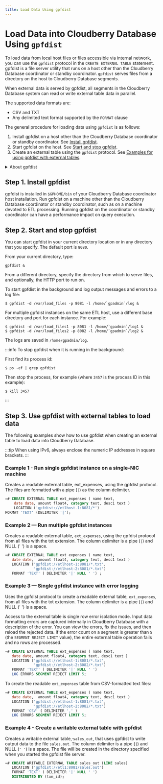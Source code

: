 ```yaml
---
title: Load Data Using gpfdist
---
```


# Load Data into Cloudberry Database Using `gpfdist`

To load data from local host files or files accessible via internal network, you can use the `gpfdist` protocol in the `CREATE EXTERNAL TABLE` statement. gpfdist is a file server utility that runs on a host other than the Cloudberry Database coordinator or standby coordinator. `gpfdist` serves files from a directory on the host to Cloudberry Database segments.

When external data is served by gpfdist, all segments in the Cloudberry Database system can read or write external table data in parallel.

The supported data formats are:

- CSV and TXT
- Any delimited text format supported by the `FORMAT` clause
<!-- - XML and JSON (requires conversion to text format via YAML configuration file) -->

The general procedure for loading data using `gpfdist` is as follows:

1. Install gpfdist on a host other than the Cloudberry Database coordinator or standby coordinator. See [Install gpfdist](#step-1-install-gpfdist).
2. Start gpfdist on the host. See [Start and stop gpfdist](#step-2-start-and-stop-gpfdist).
3. Create an external table using the `gpfdist` protocol. See [Examples for using gpfdist with external tables](#step-3-use-gpfdist-with-external-tables-to-load-data).

<details>
<summary>About gpfdist</summary>

## About gpfdist

Before using gpfdist, you might need to know how it works. This section provides an overview of gpfdist and how to use it with external tables.

### About gpfdist and external tables

The `gpfdist` file server utility is located in the `$GPHOME/bin` directory on your Cloudberry Database coordinator host and on each segment host. When you start a `gpfdist` instance you specify a listen port and the path to a directory containing files to read or where files are to be written. For example, this command runs `gpfdist` in the background, listening on port `8801`, and serving files in the `/home/gpadmin/external_files` directory:

```shell
$ gpfdist -p 8801 -d /home/gpadmin/external_files &
```

The `CREATE EXTERNAL TABLE` command `LOCATION` clause connects an external table definition to one or more `gpfdist` instances. If the external table is readable, the `gpfdist` server reads data records from files from in specified directory, packs them into a block, and sends the block in a response to a Cloudberry Database segment's request. The segments unpack rows that they receive and distribute the rows according to the external table's distribution policy. If the external table is a writable table, segments send blocks of rows in a request to gpfdist and gpfdist writes them to the external file.

External data files can contain rows in CSV format or any delimited text format supported by the `FORMAT` clause of the `CREATE EXTERNAL TABLE` command.

<!-- In addition, `gpfdist` can be configured with a YAML-formatted file to transform external data files between a supported text format and another format, for example XML or JSON. See <ref\> for an example that shows how to use `gpfdist` to read external XML files into a Cloudberry Database readable external table. -->

For readable external tables, `gpfdist` uncompresses `gzip` (`.gz`) and `bzip2` (.`bz2`) files automatically. You can use the wildcard character (`*`) or other C-style pattern matching to denote multiple files to read. External files are assumed to be relative to the directory specified when you started the `gpfdist` instance.

### About gpfdist setup and performance

You can run `gpfdist` instances on multiple hosts and you can run multiple `gpfdist` instances on each host. This allows you to deploy `gpfdist` servers strategically so that you can attain fast data load and unload rates by utilizing all of the available network bandwidth and Cloudberry Database's parallelism.

- Allow network traffic to use all ETL host network interfaces simultaneously. Run one instance of gpfdist for each interface on the ETL host, then declare the host name of each NIC in the `LOCATION` clause of your external table definition (see [Examples for Creating External Tables](#example-1---run-single-gpfdist-instance-on-a-single-nic-machine)).

- Divide external table data equally among multiple gpfdist instances on the ETL host. For example, on an ETL system with two NICs, run two gpfdist instances (one on each NIC) to optimize data load performance and divide the external table data files evenly between the two gpfdist servers.

:::tip
Use pipes (`|`) to separate formatted text when you submit files to gpfdist. Cloudberry Database encloses comma-separated text strings in single or double quotes. gpfdist has to remove the quotes to parse the strings. Using pipes to separate formatted text avoids the extra step and improves performance.
:::

### Control segment parallelism

The `gp_external_max_segs` server configuration parameter controls the number of segment instances that can access a single gpfdist instance simultaneously. 64 is the default. You can set the number of segments such that some segments process external data files and some perform other database processing. Set this parameter in the `postgresql.conf` file of your coordinator instance.

</details>

## Step 1. Install gpfdist

gpfdist is installed in `$GPHOME/bin` of your Cloudberry Database coordinator host installation. Run gpfdist on a machine other than the Cloudberry Database coordinator or standby coordinator, such as on a machine devoted to ETL processing. Running gpfdist on the coordinator or standby coordinator can have a performance impact on query execution.

## Step 2. Start and stop gpfdist

You can start gpfdist in your current directory location or in any directory that you specify. The default port is `8080`.

From your current directory, type:

```shell
gpfdist &
```

From a different directory, specify the directory from which to serve files, and optionally, the HTTP port to run on.

To start gpfdist in the background and log output messages and errors to a log file:

```shell
$ gpfdist -d /var/load_files -p 8081 -l /home/`gpadmin`/log &
```

For multiple gpfdist instances on the same ETL host, use a different base directory and port for each instance. For example:

```shell
$ gpfdist -d /var/load_files1 -p 8081 -l /home/`gpadmin`/log1 &
$ gpfdist -d /var/load_files2 -p 8082 -l /home/`gpadmin`/log2 &
```

The logs are saved in `/home/gpadmin/log`.

:::info
To stop gpfdist when it is running in the background:

First find its process id:

```shell
$ ps -ef | grep gpfdist
```

Then stop the process, for example (where `3457` is the process ID in this example):

```shell
$ kill 3457
```
:::

## Step 3. Use gpfdist with external tables to load data

The following examples show how to use gpfdist when creating an external table to load data into Cloudberry Database.

:::tip
When using IPv6, always enclose the numeric IP addresses in square brackets.
:::

### Example 1 - Run single gpfdist instance on a single-NIC machine

Creates a readable external table, ext_expenses, using the gpfdist protocol. The files are formatted with a pipe (`|`) as the column delimiter.

```sql
=# CREATE EXTERNAL TABLE ext_expenses ( name text,
    date date, amount float4, category text, desc1 text )
    LOCATION ('gpfdist://etlhost-1:8081/*')
FORMAT 'TEXT' (DELIMITER '|');
```

### Example 2 — Run multiple gpfdist instances

Creates a readable external table, `ext_expenses`, using the gpfdist protocol from all files with the txt extension. The column delimiter is a pipe (`|`) and NULL (' ') is a space.

```sql
=# CREATE EXTERNAL TABLE ext_expenses ( name text, 
   date date,  amount float4, category text, desc1 text ) 
   LOCATION ('gpfdist://etlhost-1:8081/*.txt', 
             'gpfdist://etlhost-2:8081/*.txt')
   FORMAT 'TEXT' ( DELIMITER '|' NULL ' ') ;
```

<!-- ### Example 3 — Run multiple gpfdists instances

Creates a readable external table, `ext_expenses`, from all files with the txt extension using the gpfdists protocol. The column delimiter is a pipe (`|`) and NULL (' ') is a space.

1. Run gpfdist with the `--ssl` option.
2. Run the following SQL command to create an external table.

```sql
=# CREATE EXTERNAL TABLE ext_expenses ( name text, 
   date date,  amount float4, category text, desc1 text ) 
   LOCATION ('gpfdists://etlhost-1:8081/*.txt', 
             'gpfdists://etlhost-2:8082/*.txt')
   FORMAT 'TEXT' ( DELIMITER '|' NULL ' ');
``` -->

### Example 3 — Single gpfdist instance with error logging

Uses the gpfdist protocol to create a readable external table, `ext_expenses`, from all files with the txt extension. The column delimiter is a pipe (`|`) and NULL (' ') is a space.

Access to the external table is single row error isolation mode. Input data formatting errors are captured internally in Cloudberry Database with a description of the error. <!-- See Viewing Bad Rows in the Error Log for information about investigating error rows.--> You can view the errors, fix the issues, and then reload the rejected data. If the error count on a segment is greater than `5` (the `SEGMENT REJECT LIMIT` value), the entire external table operation fails and no rows are processed.

```sql
=# CREATE EXTERNAL TABLE ext_expenses ( name text, 
   date date, amount float4, category text, desc1 text ) 
   LOCATION ('gpfdist://etlhost-1:8081/*.txt', 
             'gpfdist://etlhost-2:8082/*.txt')
   FORMAT 'TEXT' ( DELIMITER '|' NULL ' ')
   LOG ERRORS SEGMENT REJECT LIMIT 5;
```

To create the readable `ext_expenses` table from CSV-formatted text files:

```sql
=# CREATE EXTERNAL TABLE ext_expenses ( name text, 
   date date,  amount float4, category text, desc1 text ) 
   LOCATION ('gpfdist://etlhost-1:8081/*.txt', 
             'gpfdist://etlhost-2:8082/*.txt')
   FORMAT 'CSV' ( DELIMITER ',' )
   LOG ERRORS SEGMENT REJECT LIMIT 5;
```

### Example 4 - Create a writable external table with gpfdist

Creates a writable external table,·`sales_out`, that uses gpfdist to write output data to the file `sales.out`. The column delimiter is a pipe (`|`) and NULL (`' '`) is a space. The file will be created in the directory specified when you started the gpfdist file server.

```sql
=# CREATE WRITABLE EXTERNAL TABLE sales_out (LIKE sales) 
   LOCATION ('gpfdist://etl1:8081/sales.out')
   FORMAT 'TEXT' ( DELIMITER '|' NULL ' ')
   DISTRIBUTED BY (txn_id);
```
